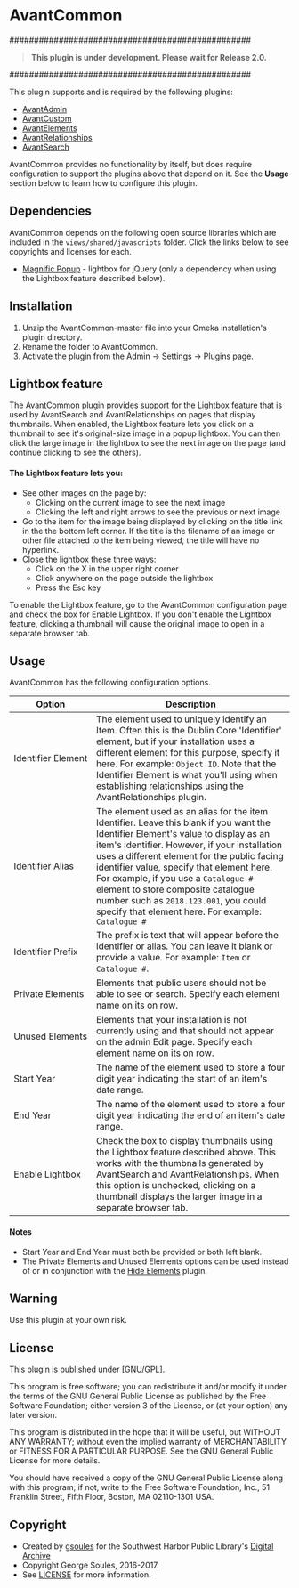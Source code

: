 # AvantCommon

#################################################

> **This plugin is under development. Please wait for Release 2.0.**

#################################################

This plugin supports and is required by the following plugins:
 
* [AvantAdmin](https://github.com/gsoules/AvantAdmin)
* [AvantCustom](https://github.com/gsoules/AvantCustom)
* [AvantElements](https://github.com/gsoules/AvantElements)
* [AvantRelationships](https://github.com/gsoules/AvantRelationships)
* [AvantSearch](https://github.com/gsoules/AvantSearch)
 
AvantCommon provides no functionality by itself, but does require configuration to support the plugins above
that depend on it. See the **Usage** section below to learn how to configure this plugin.

## Dependencies
AvantCommon depends on the following open source libraries which are included in the `views/shared/javascripts` folder.
Click the links below to see copyrights and licenses for each.

* [Magnific Popup](https://github.com/dimsemenov/Magnific-Popup/) - lightbox for jQuery (only a dependency when using the Lightbox
feature described below).

## Installation

1. Unzip the AvantCommon-master file into your Omeka installation's plugin directory.
1. Rename the folder to AvantCommon.
1. Activate the plugin from the Admin → Settings → Plugins page.

## Lightbox feature

The AvantCommon plugin provides support for the Lightbox feature that is used by AvantSearch and AvantRelationships
on pages that display thumbnails. When enabled, the Lightbox feature lets you click on a thumbnail to see it's
original-size image in a popup lightbox. You can then click the large image in the lightbox to see the next image on
the page (and continue clicking to see the others).

#### The Lightbox feature lets you:
* See other images on the page by:
    * Clicking on the current image to see the next image
    * Clicking the left and right arrows to see the previous or next image
* Go to the item for the image being displayed by clicking on the title link in the the bottom left corner.
If the title is the filename of an image or other file attached to the item being viewed, the title will have no hyperlink.
* Close the lightbox these three ways:
    * Click on the X in the upper right corner
    * Click anywhere on the page outside the lightbox
    * Press the Esc key

To enable the Lightbox feature, go to the AvantCommon configuration page and check the box for Enable Lightbox.
If you don't enable the Lightbox feature, clicking a thumbnail will cause the original image to open in a separate browser tab.

## Usage

AvantCommon has the following configuration options.

Option | Description
--------|------------
Identifier&nbsp;Element |  The element used to uniquely identify an Item. Often this is the Dublin Core 'Identifier' element, but if your installation uses a different element for this purpose, specify it here. For example: `Object ID`. Note that the Identifier Element is what you'll using when establishing relationships using the AvantRelationships plugin.
Identifier Alias | The element used as an alias for the item Identifier. Leave this blank if you want the Identifier Element's value to display as an item's identifier. However, if your installation uses a different element for the public facing identifier value, specify that element here. For example, if you use a `Catalogue #` element to store composite catalogue number such as `2018.123.001`, you could specify that element here. For example: `Catalogue #`
Identifier Prefix | The prefix is text that will appear before the identifier or alias. You can leave it blank or provide a value. For example: `Item` or `Catalogue #`.
Private Elements | Elements that public users should not be able to see or search. Specify each element name on its on row.
Unused&nbsp;Elements | Elements that your installation is not currently using and that should not appear on the admin Edit page. Specify each element name on its on row.
Start Year | The name of the element used to store a four digit year indicating the start of an item's date range.
End Year | The name of the element used to store a four digit year indicating the end of an item's date range.
Enable Lightbox | Check the box to display thumbnails using the Lightbox feature described above. This works with the thumbnails generated by AvantSearch and AvantRelationships. When this option is unchecked, clicking on a thumbnail displays the larger image in a separate browser tab.

#### Notes
* Start Year and End Year must both be provided or both left blank.
* The Private Elements and Unused Elements options can be used instead of or in conjunction with the
 [Hide Elements](https://github.com/zerocrates/HideElements) plugin.

## Warning

Use this plugin at your own risk.

##  License

This plugin is published under [GNU/GPL].

This program is free software; you can redistribute it and/or modify it under
the terms of the GNU General Public License as published by the Free Software
Foundation; either version 3 of the License, or (at your option) any later
version.

This program is distributed in the hope that it will be useful, but WITHOUT
ANY WARRANTY; without even the implied warranty of MERCHANTABILITY or FITNESS
FOR A PARTICULAR PURPOSE. See the GNU General Public License for more
details.

You should have received a copy of the GNU General Public License along with
this program; if not, write to the Free Software Foundation, Inc.,
51 Franklin Street, Fifth Floor, Boston, MA 02110-1301 USA.

Copyright
---------

* Created by [gsoules](https://github.com/gsoules) for the Southwest Harbor Public Library's [Digital Archive](http://swhplibrary.net/archive)
* Copyright George Soules, 2016-2017.
* See [LICENSE](https://github.com/gsoules/AvantRelationships/blob/master/LICENSE) for more information.

